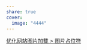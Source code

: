 ```yaml
---
share: true
cover:
  image: "4444"
---
```


[优化网站图片加载 > 图片占位符](%E4%BC%98%E5%8C%96%E7%BD%91%E7%AB%99%E5%9B%BE%E7%89%87%E5%8A%A0%E8%BD%BD.md)